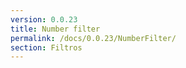```yaml
---
version: 0.0.23
title: Number filter
permalink: /docs/0.0.23/NumberFilter/
section: Filtros
---
```

